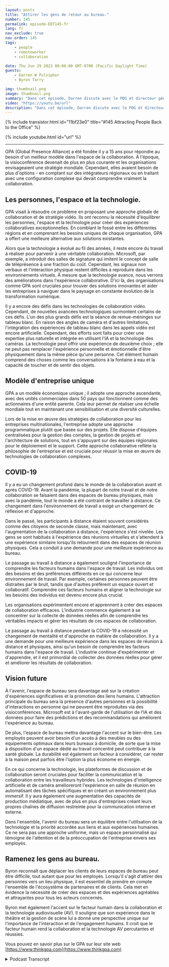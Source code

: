 ```yaml
---
layout: posts
title: "Attirer les gens de retour au bureau."
number: 145
permalink: episode-EDT145-fr
lang: fr
nav_exclude: true
nav_order: 145
tags:
    - people
    - remoteworker
    - collaboration

date: Thu Jun 29 2023 00:00:00 GMT-0700 (Pacific Daylight Time)
guests:
    - Darren W Pulsipher
    - Byron Tarry

img: thumbnail.png
image: thumbnail.png
summary: "Dans cet épisode, Darren discute avec le PDG et directeur général de GPA du rôle que joue l'innovation en matière de collaboration pour ramener les gens au bureau et pourquoi les gens ont besoin d'interactions en face-à-face."
video: "https://youtu.be/url"
description: "Dans cet épisode, Darren discute avec le PDG et directeur général de GPA du rôle que joue l'innovation en matière de collaboration pour ramener les gens au bureau et pourquoi les gens ont besoin d'interactions en face-à-face."
---
```


<div>
{% include transistor.html id="11bf23e0" title="#145 Attracting People Back to the Office" %}

{% include youtube.html id="url" %}
</div>

---

GPA (Global Presence Alliance) a été fondée il y a 15 ans pour répondre au besoin d'un meilleur modèle dans l'espace de la collaboration. À l'époque, la visioconférence devenait de plus en plus courante et les organisations envisageaient une stratégie mondiale. Cependant, elles avaient besoin de plus d'options - en comptant sur des intégrateurs régionaux ou en traitant avec une configuration complexe qui devait comprendre vraiment la collaboration.

## Les personnes, l'espace et la technologie.

GPA visait à résoudre ce problème en proposant une approche globale de collaboration et de stratégie vidéo. Ils ont reconnu la nécessité d'équilibrer les personnes, l'espace et la technologie pour créer des expériences collaboratives exceptionnelles. En comblant le fossé entre les différentes régions et en comprenant les besoins uniques de chaque organisation, GPA a offert une meilleure alternative aux solutions existantes.

Alors que la technologie a évolué au fil des années, il reste encore du travail à réaliser pour parvenir à une véritable collaboration. Microsoft, par exemple, a introduit des salles de signature qui imitent le concept de salle de téléprésence à une fraction du coût. Cependant, les signaux non verbaux et l'interaction physique restent difficiles à reproduire dans les environnements virtuels. À mesure que la technologie avance, nous verrons des améliorations dans l'expérience collaborative. D'ici là, des organisations comme GPA sont cruciales pour trouver des solutions innovantes et aider les entreprises à naviguer dans le paysage en constante évolution de la transformation numérique.

Il y a encore des défis dans les technologies de collaboration vidéo. Cependant, de nouvelles avancées technologiques surmontent certains de ces défis. L'un des plus grands défis est la séance de remue-méninges sur tableau blanc. En raison des angles de caméra et d'autres limitations, l'intégration des expériences de tableau blanc dans les appels vidéo est encore artificielle. Cependant, des efforts sont faits pour créer une expertise plus naturelle et intégrée en utilisant l'IA et la technologie des caméras. La technologie peut offrir une expérience de deuxième choix ; elle ne peut pas remplacer l'expérience personnelle et émotionnelle d'être physiquement dans la même pièce qu'une personne. Cet élément humain comprend des choses comme les conversations à la fontaine à eau et la capacité de toucher et de sentir des objets.

## Modèle d'entreprise unique

GPA a un modèle économique unique ; il adopte une approche ascendante, avec des unités commerciales dans 50 pays qui fonctionnent comme des actionnaires d'une entité parente. Cela leur permet de réaliser une échelle mondiale tout en maintenant une sensibilisation et une diversité culturelles.

Lors de la mise en œuvre des stratégies de collaboration pour les entreprises multinationales, l'entreprise adopte une approche programmatique plutôt que basée sur des projets. Elle dispose d'équipes centralisées pour la gestion des comptes, la gestion de projets et l'architecture de solutions, tout en s'appuyant sur des équipes régionales pour le déploiement et le support. Cette approche collaborative reflète la philosophie de l'entreprise et est cruciale pour réussir la mise en œuvre de technologies de collaboration complexes.

## COVID-19

Il y a eu un changement profond dans le monde de la collaboration avant et après COVID-19. Avant la pandémie, la plupart de notre travail et de notre collaboration se faisaient dans des espaces de bureau physiques, mais avec la pandémie, tout le monde a été contraint de travailler à distance. Ce changement dans l'environnement de travail a exigé un changement de réflexion et d'approche.

Dans le passé, les participants à distance étaient souvent considérés comme des citoyens de seconde classe, mais maintenant, avec l'augmentation de la collaboration à distance, l'expérience s'est nivelée. Les gens se sont habitués à l'expérience des réunions virtuelles et s'attendent à une expérience similaire lorsqu'ils retournent dans des espaces de réunion physiques. Cela a conduit à une demande pour une meilleure expérience au bureau.

Le passage au travail à distance a également souligné l'importance de comprendre les facteurs humains dans l'espace de travail. Les individus ont des besoins et des préférences différents en ce qui concerne leur environnement de travail. Par exemple, certaines personnes peuvent être distraites par le bruit, tandis que d'autres préfèrent un espace ouvert et collaboratif. Comprendre ces facteurs humains et aligner la technologie sur les besoins des individus est devenu encore plus crucial.

Les organisations expérimentent encore et apprennent à créer des espaces de collaboration efficaces. L'industrie commence également à se concentrer sur la collecte de données réelles afin de comprendre les véritables impacts et gérer les résultats de ces espaces de collaboration.

Le passage au travail à distance pendant la COVID-19 a nécessité un changement de mentalité et d'approche en matière de collaboration. Il y a une demande pour une meilleure expérience dans les espaces de réunion à distance et physiques, ainsi qu'un besoin de comprendre les facteurs humains dans l'espace de travail. L'industrie continue d'expérimenter et d'apprendre, et il est primordial de collecter des données réelles pour gérer et améliorer les résultats de collaboration.

## Vision future

À l'avenir, l'espace de bureau sera davantage axé sur la création d'expériences significatives et la promotion des liens humains. L'attraction principale du bureau sera la présence d'autres personnes et la possibilité d'interactions en personne qui ne peuvent être reproduites via des visioconférences. Microsoft est à l'avant-garde de l'utilisation de l'IA et des données pour faire des prédictions et des recommandations qui améliorent l'expérience au bureau.

De plus, l'espace de bureau mettra davantage l'accent sur le bien-être. Les employés peuvent avoir besoin d'un accès à des meubles ou des équipements optimaux dans leurs bureaux à domicile, de sorte que la mise à disposition d'un espace dédié au travail concentré peut contribuer à la santé globale. La durabilité est également un facteur à considérer, car rester à la maison peut parfois être l'option la plus économe en énergie.

En ce qui concerne la technologie, les plateformes de discussion et de collaboration seront cruciales pour faciliter la communication et la collaboration entre les travailleurs hybrides. Les technologies d'intelligence artificielle et de caméra amélioreront l'expérience en salle de réunion en automatisant des tâches spécifiques et en créant un environnement plus immersif. Il y aura également une augmentation des capacités de production médiatique, avec de plus en plus d'entreprises créant leurs propres chaînes de diffusion restreinte pour la communication interne et externe.

Dans l'ensemble, l'avenir du bureau sera un équilibre entre l'utilisation de la technologie et la priorité accordée aux liens et aux expériences humaines. Ce ne sera pas une approche uniforme, mais un espace personnalisé qui témoigne de l'attention et de la préoccupation de l'entreprise envers ses employés.

## Ramenez les gens au bureau.

Byron reconnaît que déplacer les clients de leurs espaces de bureau peut être difficile, tout autant que pour les employés. Lorsqu'il s'agit d'attirer des personnes vers un lieu physique, il est essentiel de prendre en compte l'ensemble de l'écosystème de partenaires et de clients. Cela met en évidence la nécessité de créer des espaces et des expériences agréables et attrayantes pour tous les acteurs concernés.

Byron met également l'accent sur le facteur humain dans la collaboration et la technologie audiovisuelle (AV). Il souligne que son expérience dans le théâtre et la gestion de scène lui a donné une perspective unique sur l'importance de l'interaction et de l'engagement humains. Il croit que le facteur humain rend la collaboration et la technologie AV percutantes et réussies.

Vous pouvez en savoir plus sur le GPA sur leur site web [https://www.thinkgpa.com](https://www.thinkgpa.com)



<details>
<summary> Podcast Transcript </summary>

<p></p>

</details>
